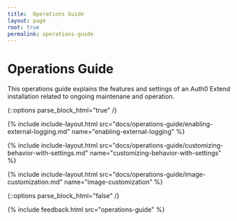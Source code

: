 ```yaml
---
title:  Operations Guide
layout: page
root: true
permalink: operations-guide
--- 
```

# Operations Guide

This operations guide explains the features and settings of an Auth0 Extend installation related to ongoing maintenane and operation. 

{::options parse_block_html="true" /}

{% include include-layout.html src="docs/operations-guide/enabling-external-logging.md" name="enabling-external-logging" %}

{% include include-layout.html src="docs/operations-guide/customizing-behavior-with-settings.md" name="customizing-behavior-with-settings" %}

{% include include-layout.html src="docs/operations-guide/image-customization.md" name="image-customization" %}

{::options parse_block_html="false" /}

{% include feedback.html src="operations-guide" %}